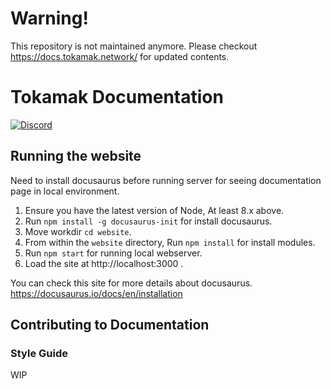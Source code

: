 # Warning! 
This repository is not maintained anymore. Please checkout https://docs.tokamak.network/ for updated contents.

# Tokamak Documentation
[![Discord](https://img.shields.io/badge/discord-join%20chat-blue.svg)](https://discord.gg/8wSpJKz)

## Running the website
Need to install docusaurus before running server for seeing documentation page in local environment.

1. Ensure you have the latest version of Node, At least 8.x above.
2. Run `npm install -g docusaurus-init` for install docusaurus.
3. Move workdir `cd website`.
4. From within the `website` directory, Run `npm install` for install modules.
5. Run `npm start` for running local webserver.
6. Load the site at http://localhost:3000 .

You can check this site for more details about docusaurus. https://docusaurus.io/docs/en/installation

## Contributing to Documentation

### Style Guide
WIP
